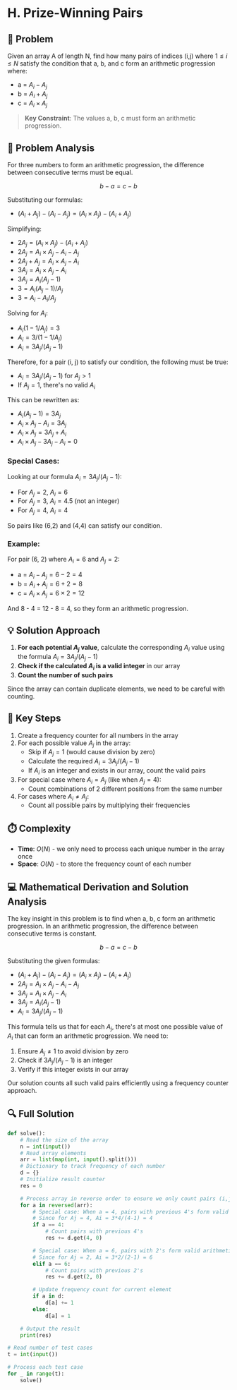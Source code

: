 # H. Prize-Winning Pairs

## 📝 Problem

Given an array A of length N, find how many pairs of indices (i,j) where $1 \leq i \leq N$ satisfy the condition that a, b, and c form an arithmetic progression where:

- a = $A_i - A_j$
- b = $A_i + A_j$
- c = $A_i × A_j$

> **Key Constraint**: The values a, b, c must form an arithmetic progression.

## 🧠 Problem Analysis

For three numbers to form an arithmetic progression, the difference between consecutive terms must be equal.

$$b - a = c - b$$

Substituting our formulas:

- $(A_i + A_j) - (A_i - A_j) = (A_i × A_j) - (A_i + A_j)$

Simplifying:

- $2A_j = (A_i × A_j) - (A_i + A_j)$
- $2A_j = A_i × A_j - A_i - A_j$
- $2A_j + A_j = A_i × A_j - A_i$
- $3A_j = A_i × A_j - A_i$
- $3A_j = A_i(A_j - 1)$
- $3 = A_i(A_j - 1)/A_j$
- $3 = A_i - A_i/A_j$

Solving for $A_i$:

- $A_i(1 - 1/A_j) = 3$
- $A_i = 3/(1 - 1/A_j)$
- $A_i = 3A_j/(A_j - 1)$

Therefore, for a pair (i, j) to satisfy our condition, the following must be true:

- $A_i = 3A_j/(A_j - 1)$ for $A_j > 1$
- If $A_j = 1$, there's no valid $A_i$

This can be rewritten as:

- $A_i(A_j - 1) = 3A_j$
- $A_i × A_j - A_i = 3A_j$
- $A_i × A_j = 3A_j + A_i$
- $A_i × A_j - 3A_j - A_i = 0$

### Special Cases:

Looking at our formula $A_i = 3A_j/(A_j - 1)$:

- For $A_j = 2$, $A_i = 6$
- For $A_j = 3$, $A_i = 4.5$ (not an integer)
- For $A_j = 4$, $A_i = 4$

So pairs like (6,2) and (4,4) can satisfy our condition.

### Example:

For pair (6, 2) where $A_i = 6$ and $A_j = 2$:

- a = $A_i - A_j = 6 - 2 = 4$
- b = $A_i + A_j = 6 + 2 = 8$
- c = $A_i × A_j = 6 × 2 = 12$

And 8 - 4 = 12 - 8 = 4, so they form an arithmetic progression.

## 💡 Solution Approach

1. **For each potential $A_j$ value**, calculate the corresponding $A_i$ value using the formula $A_i = 3A_j/(A_j - 1)$
2. **Check if the calculated $A_i$ is a valid integer** in our array
3. **Count the number of such pairs**

Since the array can contain duplicate elements, we need to be careful with counting.

## 🔑 Key Steps

1. Create a frequency counter for all numbers in the array
2. For each possible value $A_j$ in the array:
   - Skip if $A_j = 1$ (would cause division by zero)
   - Calculate the required $A_i = 3A_j/(A_j - 1)$
   - If $A_i$ is an integer and exists in our array, count the valid pairs
3. For special case where $A_i = A_j$ (like when $A_j = 4$):
   - Count combinations of 2 different positions from the same number
4. For cases where $A_i \neq A_j$:
   - Count all possible pairs by multiplying their frequencies

## ⏱️ Complexity

- **Time**: $O(N)$ - we only need to process each unique number in the array once
- **Space**: $O(N)$ - to store the frequency count of each number

## 💻 Mathematical Derivation and Solution Analysis

The key insight in this problem is to find when a, b, c form an arithmetic progression. In an arithmetic progression, the difference between consecutive terms is constant.

$$b - a = c - b$$

Substituting the given formulas:

- $(A_i + A_j) - (A_i - A_j) = (A_i × A_j) - (A_i + A_j)$
- $2A_j = A_i × A_j - A_i - A_j$
- $3A_j = A_i × A_j - A_i$
- $3A_j = A_i(A_j - 1)$
- $A_i = 3A_j/(A_j - 1)$

This formula tells us that for each $A_j$, there's at most one possible value of $A_i$ that can form an arithmetic progression. We need to:

1. Ensure $A_j ≠ 1$ to avoid division by zero
2. Check if $3A_j/(A_j - 1)$ is an integer
3. Verify if this integer exists in our array

Our solution counts all such valid pairs efficiently using a frequency counter approach.

## 🔍 Full Solution

```python
def solve():
    # Read the size of the array
    n = int(input())
    # Read array elements
    arr = list(map(int, input().split()))
    # Dictionary to track frequency of each number
    d = {}
    # Initialize result counter
    res = 0

    # Process array in reverse order to ensure we only count pairs (i,j) where i appears after j
    for a in reversed(arr):
        # Special case: When a = 4, pairs with previous 4's form valid arithmetic progressions
        # Since for Aj = 4, Ai = 3*4/(4-1) = 4
        if a == 4:
            # Count pairs with previous 4's
            res += d.get(4, 0)

        # Special case: When a = 6, pairs with 2's form valid arithmetic progressions
        # Since for Aj = 2, Ai = 3*2/(2-1) = 6
        elif a == 6:
            # Count pairs with previous 2's
            res += d.get(2, 0)

        # Update frequency count for current element
        if a in d:
            d[a] += 1
        else:
            d[a] = 1

    # Output the result
    print(res)

# Read number of test cases
t = int(input())

# Process each test case
for _ in range(t):
    solve()
```
